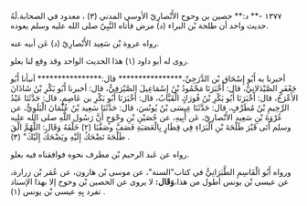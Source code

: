 ١٣٧٧ -** د:** حصين بن وحوح الأَنْصارِيّ الأوسي المدني (٣) ، معدود في الصحابة.لَهُ حديث واحد أن طلحة بْن البراء (د) مرض فأتاه النَّبِيّ صلى الله عليه وسلم يعوده.

رواه عروة بْن سَعِيد الأَنْصارِيّ (د) عَن أبيه عنه.

روى له أبو داود (١) هذا الحديث الواحد وقد وقع لنا بعلو.

أخبرنا به أَبُو إِسْحَاق بْن الدَّرَجِيِّ،**************** قال:**************** أنبأنا أَبُو جَعْفَرٍ الصَّيْدَلانِيُّ، قال: أَخْبَرَنَا مَحْمُودُ بْنُ إِسْمَاعِيلَ الصَّيْرَفِيُّ، قال: أخبرنا أَبُو بَكْرِ بْنُ شَاذَانَ الأَعْرَجُ، قال: أَخْبَرَنَا أَبُو بَكْرِ بْنُ فُورَكٍ الْقَبَّابُ، قال: أَخْبَرَنَا أَبُو بَكْرِ بن عَاصِمٍ، قال: حَدَّثَنَا عَبْدُ الرَّحِيمِ بْنُ مُطَرِّفٍ، قال: حَدَّثَنَا عِيسَى بْنُ يُونُسَ، قال: حَدَّثَنَا سَعِيد بْنُ عُثْمَانَ الْبَلَوِيُّ، عن عُرْوَةَ بْنِ سَعِيد الأَنْصارِيّ، عَن أَبِيهِ، عن حُصَيْنِ بْنِ وحْوَحٍ أَنَّ رَسُول اللَّهِ صلى الله عليه وسلم أَتَى قَبْرَ طَلْحَةَ بْنِ الْبَرَاءِ فِي قِطَارٍ بِالْعَصَبَةِ فَصَفَّ وصَفَّنَا (٢) خَلْفَهُ وَقَال: اللَّهُمَّ الْقَ طَلْحَةَ تَضْحَكُ إِلَيْهِ ويَضْحَكُ إِلَيْكَ" (٣) .

رواه عن عَبد الرحيم بْن مطرف نحوه فوافقناه فيه بعلو.

ورواه أَبُو الْقَاسِمِ الطَّبَرَانِيُّ في كتاب"السنة"، عن موسى بْن هارون، عن عُمَر بْن زرارة، عن عيسى بْن يونس أطول من هذا،**وَقَال:** لا يروى عن الحصين بْن وحوح إلا بهذا الإسناد تفرد بِهِ عيسى بْن يونس (١) .